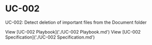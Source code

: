 # UC-002
UС-002: Detect deletion of important files from the Document folder

View [UC-002 Playbook]('./UC-002 Playbook.md')
View [UC-002 Specification]('./UC-002 Specification.md')
